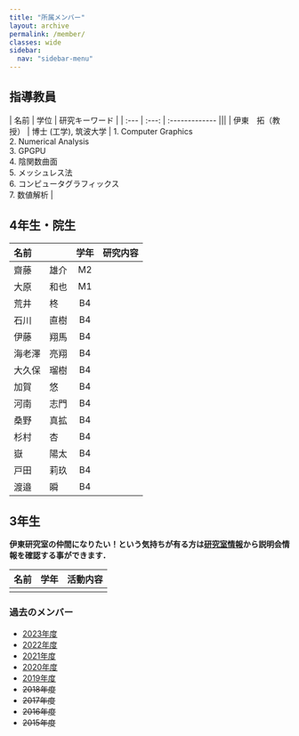 ```yaml
---
title: "所属メンバー"
layout: archive
permalink: /member/
classes: wide
sidebar:
  nav: "sidebar-menu"
---
```


## 指導教員

| 名前 | 学位  | 研究キーワード |
| :--- | :---: | :------------- |||
| 伊東　拓（教授） | 博士 (工学), 筑波大学 | 1. Computer Graphics<br>2. Numerical Analysis<br>3. GPGPU<br>4. 陰関数曲面<br>5. メッシュレス法<br>6. コンピュータグラフィックス<br>7. 数値解析 |



## 4年生・院生

| 名前         | 学年  | 研究内容 |
| :----------- | :---: | :------- |
| 齋藤　　雄介 |  M2   |          |
| 大原　　和也 |  M1   |          |
| 荒井　　柊   |  B4   |          |
| 石川　　直樹 |  B4   |          |
| 伊藤　　翔馬 |  B4   |          |
| 海老澤　亮翔 |  B4   |          |
| 大久保　瑠樹 |  B4   |          |
| 加賀　　悠   |  B4   |          |
| 河南　　志門 |  B4   |          |
| 桑野　　真拡 |  B4   |          |
| 杉村　　杏   |  B4   |          |
| 嶽　　　陽太 |  B4   |          |
| 戸田　　莉玖 |  B4   |          |
| 渡邉　　瞬   |  B4   |          |

## 3年生
**伊東研究室の仲間になりたい！という気持ちが有る方は[研究室情報](/information/)から説明会情報を確認する事ができます．**

| 名前 | 学年  | 活動内容 |
| :--- | :---: | :------- |
|      |       |          |


### 過去のメンバー
- [2023年度](/member/2023/)
- [2022年度](/member/2022/)
- [2021年度](/member/2021/)
- [2020年度](/member/2020/)
- [2019年度](/member/2019/)
- ~~2018年度~~
- ~~2017年度~~
- ~~2016年度~~
- ~~2015年度~~